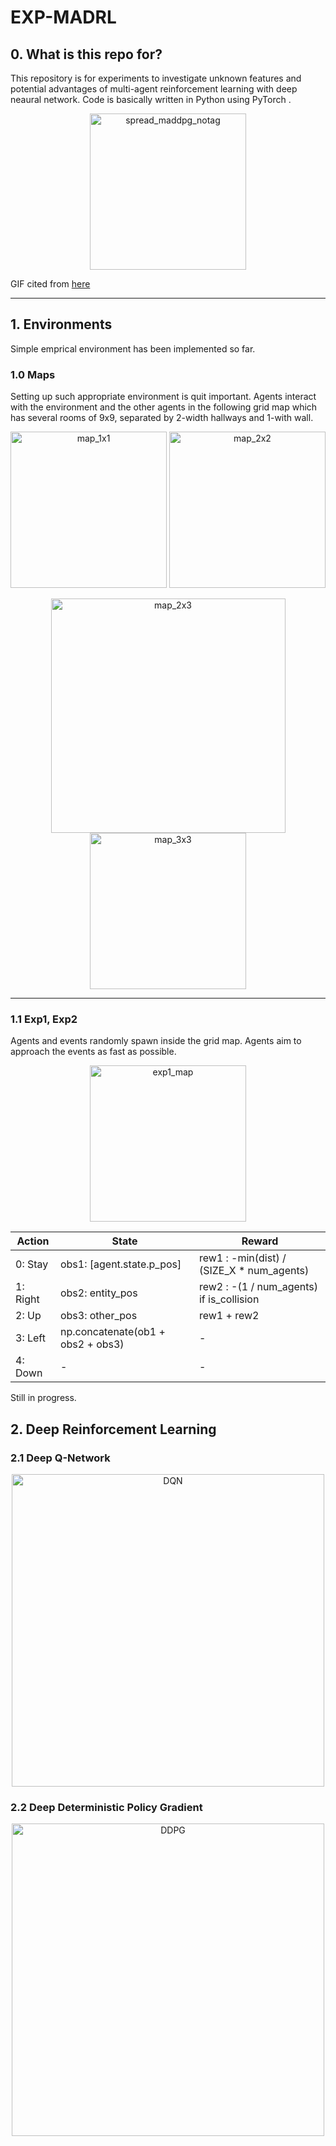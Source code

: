 # EXP-MADRL

## 0. What is this repo for?
This repository is for experiments to investigate unknown features and potential advantages of multi-agent reinforcement learning with deep neaural network.
Code is basically written in Python using PyTorch .
<p align="center"><img width="250" alt="spread_maddpg_notag" src="https://user-images.githubusercontent.com/60799014/92319743-64f73e00-f056-11ea-9bac-cdeadc4cc2bd.gif"></p>

GIF cited from [here](https://openai.com/blog/learning-to-cooperate-compete-and-communicate/)
___
## 1. Environments
Simple emprical environment has been implemented so far.

### 1.0 Maps
Setting up such appropriate environment is quit important.
Agents interact with the environment and the other agents in the following grid map which has several rooms of 9x9, separated by 2-width hallways and 1-with wall.
<p align="center"><img width="250" alt="map_1x1" src="https://user-images.githubusercontent.com/60799014/95280381-d0b80b00-088f-11eb-9e5e-df9f64b71f1f.png">
<img width="250" alt="map_2x2" src="https://user-images.githubusercontent.com/60799014/95280393-dc0b3680-088f-11eb-9708-7bac19a03c93.png"></p>

<p align="center"><img width="375" alt="map_2x3" src="https://user-images.githubusercontent.com/60799014/95280420-e75e6200-088f-11eb-9a45-ac6ec19623e9.png">
<img width="250" alt="map_3x3" src="https://user-images.githubusercontent.com/60799014/95280409-e299ae00-088f-11eb-8731-b0c43dd7048b.png"></p>

___

### 1.1 Exp1, Exp2
Agents and events randomly spawn inside the grid map. Agents aim to approach the events as fast as possible.

<p align="center"><img width="250" alt="exp1_map" src="https://user-images.githubusercontent.com/60799014/95198222-d7a23780-0815-11eb-8493-46a54997af55.png"></p>

| Action | State | Reward |
| ---- | ---- | ---- |
| 0: Stay | obs1: [agent.state.p_pos] | rew1 : -min(dist) / (SIZE_X * num_agents)
| 1: Right | obs2: entity_pos | rew2 : -(1 / num_agents) if is_collision |
| 2: Up | obs3: other_pos | rew1 + rew2 |
| 3: Left | np.concatenate(ob1 + obs2 + obs3) | - |
| 4: Down | - | - |

Still in progress.

## 2. Deep Reinforcement Learning
### 2.1 Deep Q-Network

<p align="center"><img width="500" alt="DQN" src="https://user-images.githubusercontent.com/60799014/95201229-93fdfc80-081a-11eb-9622-847856ba5f02.png"></p>

### 2.2 Deep Deterministic Policy Gradient
<p align="center"><img width="500" alt="DDPG" src="https://user-images.githubusercontent.com/60799014/95201256-a0825500-081a-11eb-867c-9cfbb3562cd2.png"></p>
